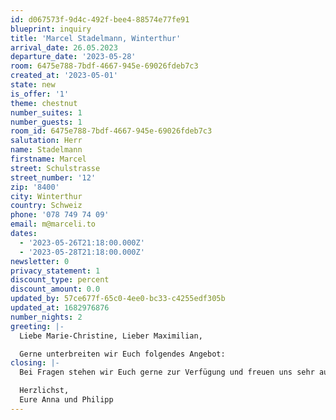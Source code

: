 ```yaml
---
id: d067573f-9d4c-492f-bee4-88574e77fe91
blueprint: inquiry
title: 'Marcel Stadelmann, Winterthur'
arrival_date: 26.05.2023
departure_date: '2023-05-28'
room: 6475e788-7bdf-4667-945e-69026fdeb7c3
created_at: '2023-05-01'
state: new
is_offer: '1'
theme: chestnut
number_suites: 1
number_guests: 1
room_id: 6475e788-7bdf-4667-945e-69026fdeb7c3
salutation: Herr
name: Stadelmann
firstname: Marcel
street: Schulstrasse
street_number: '12'
zip: '8400'
city: Winterthur
country: Schweiz
phone: '078 749 74 09'
email: m@marceli.to
dates:
  - '2023-05-26T21:18:00.000Z'
  - '2023-05-28T21:18:00.000Z'
newsletter: 0
privacy_statement: 1
discount_type: percent
discount_amount: 0.0
updated_by: 57ce677f-65c0-4ee0-bc33-c4255edf305b
updated_at: 1682976876
number_nights: 2
greeting: |-
  Liebe Marie-Christine, Lieber Maximilian,

  Gerne unterbreiten wir Euch folgendes Angebot:
closing: |-
  Bei Fragen stehen wir Euch gerne zur Verfügung und freuen uns sehr auf ein Wiedersehen!

  Herzlichst,
  Eure Anna und Philipp
---
```

